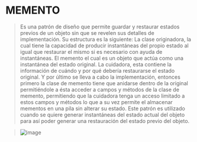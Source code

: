 # MEMENTO
>Es una patrón de diseño que permite guardar y restaurar estados previos de un objeto sin que se revelen sus detalles de implementación.
>Su estructura es la siguiente: La clase originadora, la cual tiene la capacidad de producir instantáneas del propio estado al igual que restaurar el mismo si es necesario con ayuda de instantáneas.
>El memento el cual es un objeto que actúa como una instantánea del estado original.
>La cuidadora, esta contiene la información de cuándo y por qué debería restaurarse el estado original.
>Y por último se lleva a cabo la implementación, entonces primero la clase de memento tiene que anidarse dentro de la original permitiéndole a ésta acceder a campos y métodos de la clase de memento, permitiendo que la cuidadora tenga un acceso limitado a estos campos y métodos lo que a su vez permite el almacenar mementos en una pila sin alterar su estado.
>Este patrón es utilizado cuando se quiere generar instantáneas del estado actual del objeto para así poder generar una restauración del estado previo del objeto.

>![image](https://user-images.githubusercontent.com/107563234/198852144-f2fae7c9-351c-4997-a571-eacfe34ffde6.png)
